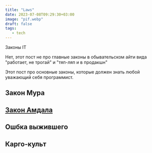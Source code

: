 ```yaml
---
title: "Laws"
date: 2023-07-08T09:29:30+03:00
image: "pif.webp"
draft: false
tags:
   - tech
---
```


Законы IT


Нет, этот пост не про главные законы в обывательском айти вида "работает, не трогай" и "тяп-ляп и в продакшн"

Этот пост про основные законы, которые должен знать любой уважающий себя программист.


## Закон Мура



## [Закон Амдала](https://ru.wikipedia.org/wiki/%D0%97%D0%B0%D0%BA%D0%BE%D0%BD_%D0%90%D0%BC%D0%B4%D0%B0%D0%BB%D0%B0)


## Ошбка выжившего

## Карго-культ